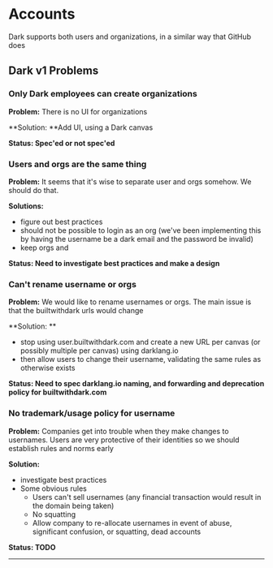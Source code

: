 # Accounts

Dark supports both users and organizations, in a similar way that GitHub does

## Dark v1 Problems

### Only Dark employees can create organizations

**Problem:** There is no UI for organizations

**Solution: **Add UI, using a Dark canvas

**Status: Spec'ed or not spec'ed**

### **Users and orgs are the same thing**

**Problem:** It seems that it's wise to separate user and orgs somehow. We should do that.

**Solutions:**

* figure out best practices
* should not be possible to login as an org (we've been implementing this by having the username be a dark email and the password be invalid)
* keep orgs and

**Status: Need to investigate best practices and make a design**

### Can't rename username or orgs

**Problem:** We would like to rename usernames or orgs. The main issue is that the builtwithdark urls would change

**Solution: **

* stop using user.builtwithdark.com and create a new URL per canvas (or possibly multiple per canvas) using darklang.io
* then allow users to change their username, validating the same rules as otherwise exists

**Status: Need to spec darklang.io naming, and forwarding and deprecation policy for builtwithdark.com**

### **No trademark/usage policy for username**

**Problem:** Companies get into trouble when they make changes to usernames. Users are very protective of their identities so we should establish rules and norms early

**Solution:**

* investigate best practices
* Some obvious rules
  * Users can't sell usernames (any financial transaction would result in the domain being taken)
  * No squatting
  * Allow company to re-allocate usernames in event of abuse, significant confusion, or squatting, dead accounts

**Status: TODO**

****

###
